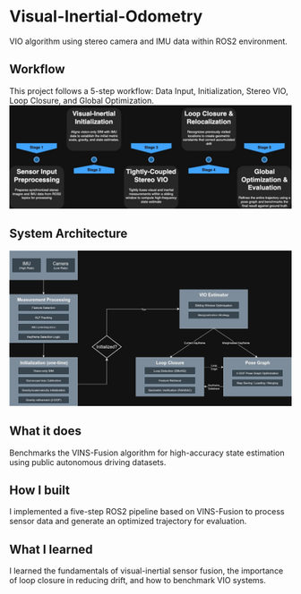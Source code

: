 # Visual-Inertial-Odometry
VIO algorithm using stereo camera and IMU data within ROS2 environment.

## Workflow
This project follows a 5-step workflow: Data Input, Initialization, Stereo VIO, Loop Closure, and Global Optimization.
![workflow](assets/workflow_flowchart.jpg)

## System Architecture
![flowchart](assets/VINS-FUSION-FLOWCHART.jpg)

## What it does
Benchmarks the VINS-Fusion algorithm for high-accuracy state estimation using public autonomous driving datasets.

## How I built
I implemented a five-step ROS2 pipeline based on VINS-Fusion to process sensor data and generate an optimized trajectory for evaluation.

## What I learned
I learned the fundamentals of visual-inertial sensor fusion, the importance of loop closure in reducing drift, and how to benchmark VIO systems.
